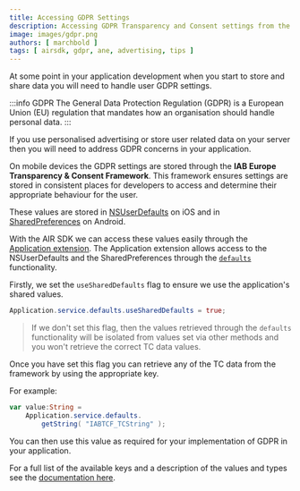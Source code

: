 ```yaml
---
title: Accessing GDPR Settings
description: Accessing GDPR Transparency and Consent settings from the AIR SDK
image: images/gdpr.png
authors: [ marchbold ]
tags: [ airsdk, gdpr, ane, advertising, tips ]
---
```


At some point in your application development when you start to store and share data you will need to handle user GDPR settings. 

:::info GDPR
The General Data Protection Regulation (GDPR) is a European Union (EU) regulation that mandates how an organisation should handle personal data. 
:::

If you use personalised advertising or store user related data on your server then you will need to address GDPR concerns in your application.

<!--truncate-->

On mobile devices the GDPR settings are stored through the **IAB Europe Transparency & Consent Framework**. This framework ensures settings are stored in consistent places for developers to access and determine their appropriate behaviour for the user.

These values are stored in [NSUserDefaults](https://developer.apple.com/documentation/foundation/nsuserdefaults#1664798?language=objc) on iOS and in [SharedPreferences](https://developer.android.com/training/data-storage/shared-preferences.html) on Android.

With the AIR SDK we can access these values easily through the [Application extension](https://airnativeextensions.com/extension/com.distriqt.Application). The Application extension allows access to the NSUserDefaults and the SharedPreferences through the [`defaults`](https://docs.airnativeextensions.com/docs/application/defaults) functionality.

Firstly, we set the `useSharedDefaults` flag to ensure we use the application's shared values. 

```actionscript
Application.service.defaults.useSharedDefaults = true;
```

> If we don't set this flag, then the values retrieved through the `defaults` functionality will be isolated from values set via other methods and you won't retrieve the correct TC data values. 

Once you have set this flag you can retrieve any of the TC data from the framework by using the appropriate key. 

For example:

```actionscript
var value:String = 
    Application.service.defaults.
        getString( "IABTCF_TCString" );
```

You can then use this value as required for your implementation of GDPR in your application.


For a full list of the available keys and a description of the values and types see the [documentation here](https://github.com/InteractiveAdvertisingBureau/GDPR-Transparency-and-Consent-Framework/blob/master/TCFv2/IAB%20Tech%20Lab%20-%20CMP%20API%20v2.md#what-is-the-cmp-in-app-internal-structure-for-the-defined-api).

